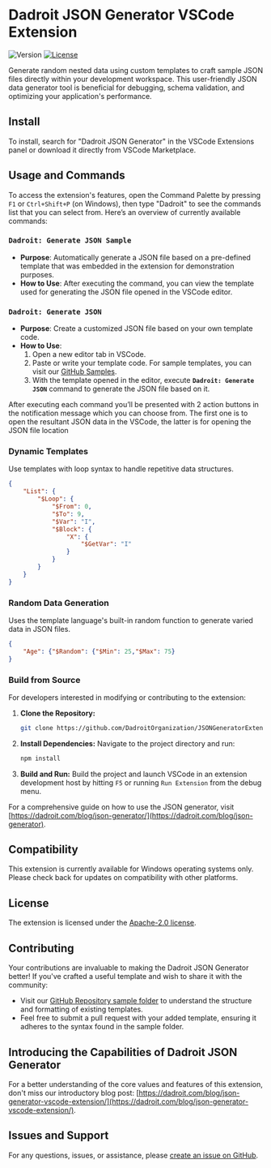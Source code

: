 # Dadroit JSON Generator VSCode Extension
![Version](https://img.shields.io/badge/version-1.0.1-brightgreen) [![License](https://img.shields.io/badge/license-Apache%202.0-blue.svg)](https://github.com/DadroitOrganization/JSONGeneratorExtension/blob/main/LICENSE)

Generate random nested data using custom templates to craft sample JSON files directly within your development workspace. This user-friendly JSON data generator tool is beneficial for debugging, schema validation, and optimizing your application's performance.

## Install

To install, search for "Dadroit JSON Generator" in the VSCode Extensions panel or download it directly from VSCode Marketplace.

## Usage and Commands

To access the extension's features, open the Command Palette by pressing `F1` or `Ctrl+Shift+P` (on Windows), then type "Dadroit" to see the commands list that you can select from. Here’s an overview of currently available commands:

### **`Dadroit: Generate JSON Sample`**

- **Purpose**: Automatically generate a JSON file based on a pre-defined template that was embedded in the extension for demonstration purposes.
- **How to Use**: After executing the command, you can view the template used for generating the JSON file opened in the VSCode editor.

### **`Dadroit: Generate JSON`**

- **Purpose**: Create a customized JSON file based on your own template code.
- **How to Use**:
    1. Open a new editor tab in VSCode.
    2. Paste or write your template code. For sample templates, you can visit our [GitHub Samples](https://github.com/DadroitOrganization/Generator/tree/main/Samples).
    3. With the template opened in the editor, execute **`Dadroit: Generate JSON`** command to generate the JSON file based on it.

After executing each command you’ll be presented with 2 action buttons in the notification message which you can choose from. The first one is to open the resultant JSON data in the VSCode, the latter is for opening the JSON file location  

### **Dynamic Templates**

Use templates with loop syntax to handle repetitive data structures.

```json
{
	"List": {
		"$Loop": {
			"$From": 0,
			"$To": 9,
			"$Var": "I",
			"$Block": {
				"X": {
					"$GetVar": "I"
				}
			}
		}
	}
}
```

### **Random Data Generation**

Uses the template language's built-in random function to generate varied data in JSON files.

```json
{
    "Age": {"$Random": {"$Min": 25,"$Max": 75}
}
```

### **Build from Source**

For developers interested in modifying or contributing to the extension:

1. **Clone the Repository:**
   
    ```bash
    git clone https://github.com/DadroitOrganization/JSONGeneratorExtension.git
    ```
    
2. **Install Dependencies:** Navigate to the project directory and run:
   
    ```bash
    npm install
    ```
    
3. **Build and Run:** Build the project and launch VSCode in an extension development host by hitting `F5` or running `Run Extension` from the debug menu.

For a comprehensive guide on how to use the JSON generator, visit [https://dadroit.com/blog/json-generator/](https://dadroit.com/blog/json-generator).

## Compatibility

This extension is currently available for Windows operating systems only. Please check back for updates on compatibility with other platforms.

## License

The extension is licensed under the [Apache-2.0 license](https://github.com/DadroitOrganization/JSONGeneratorExtension/blob/main/LICENSE).

## Contributing

Your contributions are invaluable to making the Dadroit JSON Generator better! If you've crafted a useful template and wish to share it with the community:

- Visit our [GitHub Repository sample folder](https://github.com/DadroitOrganization/Generator/tree/main/Samples) to understand the structure and formatting of existing templates.
- Feel free to submit a pull request with your added template, ensuring it adheres to the syntax found in the sample folder.

## Introducing the Capabilities of Dadroit JSON Generator 

For a better understanding of the core values and features of this extension, don't miss our introductory blog post: [https://dadroit.com/blog/json-generator-vscode-extension/](https://dadroit.com/blog/json-generator-vscode-extension/).

## Issues and Support

For any questions, issues, or assistance, please [create an issue on GitHub](https://github.com/DadroitOrganization/JSONGeneratorExtension/issues).